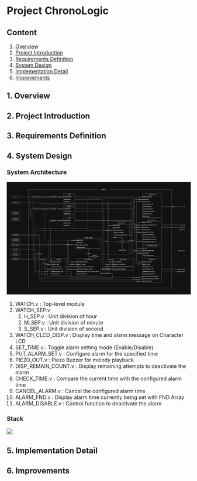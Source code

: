 # Project ChronoLogic

## Content
1. [Overview](#1-overview)
2. [Project Introduction](#2-project-introduction)
3. [Requirements Definition](#3-requirements-definition)
4. [System Design](#4-system-design)
5. [Implementation Detail](#5-implementation-detail)
6. [Improvements](#6-improvements)

## 1. Overview

## 2. Project Introduction

## 3. Requirements Definition

## 4. System Design

### System Architecture

![clock_architecture](./Attached_files/architecture.png)

1. WATCH.v : Top-level module
2. WATCH_SEP.v
    1. H_SEP.v : Unit division of hour
    2. M_SEP.v : Unit division of minute
    3. S_SEP.v : Unit division of second
3. WATCH_CLCD_DISP.v : Display time and alarm message on Character LCD
4. SET_TIME.v : Toggle alarm setting mode (Enable/Disable)
5. PUT_ALARM_SET.v : Configure alarm for the specified time
6. PIEZO_OUT.v : Piezo Buzzer for melody playback
7. DISP_REMAIN_COUNT.v : Display remaining attempts to deactivate the alarm
8. CHECK_TIME.v : Compare the current time with the configured alarm time
9. CANCEL_ALARM.v : Cancel the configured alarm time
10. ALARM_FND.v : Display alarm time currently being set with FND Array
11. ALARM_DISABLE.v : Control function to deactivate the alarm

### Stack

 <!-- Verilog HDL -->
<img src="https://img.shields.io/badge/Verilog_HDL-90EE90?style=flat-square&logo=Stack Overflow&logoColor=black"/>

## 5. Implementation Detail

## 6. Improvements